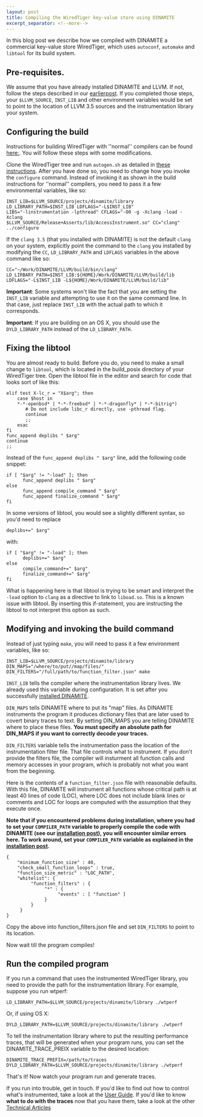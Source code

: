 ```yaml
---
layout: post
title: Compiling the WiredTiger key-value store using DINAMITE
excerpt_separator: <!--more-->
---
```


In this blog post we describe how we compiled with DINAMITE a commercial
key-value store WiredTiger, which uses `autoconf`, `automake` and `libtool`
for its build system.
<!--more-->

## Pre-requisites.

We assume that you have already installed DINAMITE and LLVM. If not,
follow the steps described in our
[earlierpost](/2016/11/11/installing-DINAMITE).  If you completed
those steps, your `$LLVM_SOURCE`, `INST_LIB` and other environment
variables would be set to point to the location of LLVM 3.5 sources
and the instrumentation library your system.

## Configuring the build

Instructions for building WiredTiger with ''normal'' compilers can be
found
[here:](http://source.wiredtiger.com/2.8.0/build-posix.html). You will
follow these steps with some modifications.

Clone the WiredTiger tree and run `autogen.sh` as detailed in
[these instructions](http://source.wiredtiger.com/2.8.0/build-posix.html).
After you have done so, you need to change how you invoke the
`configure` command. Instead of invoking it as shown in the build
 instructions for ''normal'' compilers, you need to pass it a few
environmental variables, like so:

```shell
INST_LIB=$LLVM_SOURCE/projects/dinamite/library
LD_LIBRARY_PATH=$INST_LIB LDFLAGS="-L$INST_LIB"
LIBS="-linstrumentation -lpthread" CFLAGS="-O0 -g -Xclang -load -Xclang
$LLVM_SOURCE/Release+Asserts/lib/AccessInstrument.so" CC="clang"
../configure
```

If the `clang 3.5` (that you installed with DINAMITE) is not the
default `clang` on your system, explicitly point the command to the
`clang` you installed by modifying the `CC`,  `LD_LIBRARY_PATH` and `LDFLAGS`
variables in the above command like so:

```
CC="~/Work/DINAMITE/LLVM/build/bin/clang"
LD_LIRBARY_PATH=$INST_LIB:${HOME}/Work/DINAMITE/LLVM/build/lib
LDFLAGS="-L$INST_LIB -L${HOME}/Work/DINAMITE/LLVM/build/lib"
```

**Important**: Some systems won't like the fact that you are setting
   the `INST_LIB` variable and attempting to use it on the same
   command line.  In that case, just replace `INST_LIB` with the
   actual path to which it corresponds.

**Important**: If you are building on an OS X, you should use the
    `DYLD_LIBRARY_PATH` instead of the `LD_LIBRARY_PATH`.

## Fixing the libtool
You are almost ready to build. Before you do, you need to make a
small change to `libtool`, which is located in the build_posix
directory of your WiredTiger tree.  Open the libtool file in the
editor and search for code that looks sort of like this:

```shell
elif test X-lc_r = "X$arg"; then
    case $host in
    *-*-openbsd* | *-*-freebsd* | *-*-dragonfly* | *-*-bitrig*)
	   # Do not include libc_r directly, use -pthread flag.
	   continue
       ;;
    esac
fi
func_append deplibs " $arg"
continue
;;
```

Instead of the `func_append deplibs " $arg"` line, add the following
code snippet:

```shell
if [ "$arg" != "-load" ]; then
      func_append deplibs " $arg"
else
      func_append compile_command " $arg"
      func_append finalize_command " $arg"
fi
```

In some versions of libtool, you would see a slightly different
syntax, so you'd need to replace

```shell
deplibs+=" $arg"
```

with:

```shell
if [ "$arg" != "-load" ]; then
      deplibs+=" $arg"
else
      compile_command+=" $arg"
      finalize_command+=" $arg"
fi
```

What is happening here is that libtool is trying to be smart and
interpret the `-load` option to `clang` as a directive to link to
`liboad.so`.  This is a known issue with libtool. By inserting this
if-statement, you are instructing the libtool to not interpret this
option as such.

## Modifying and invoking the build command

Instead of just typing `make`, you will need to pass it a few
environment variables, like so:

```
INST_LIB=$LLVM_SOURCE/projects/dinamite/library
DIN_MAPS="/where/to/put//map/files/"
DIN_FILTERS="/full/path/to/function_filter.json" make
```

`INST_LIB` tells the compiler where the instrumentation library
lives. We already used this variable during configuration. It is set
after you successfully [installed DINAMITE](/2016/11/11/installing-DINAMITE).

`DIN_MAPS` tells DINAMITE where to put its "map" files. As DINAMITE
instruments the program it produces dictionary files that are
later used to covert binary traces to text. By setting DIN_MAPS
you are telling DINAMITE where to place these files. <b> You must
specify an absolute path for DIN_MAPS if you want to correctly
decode your traces.</b>

`DIN_FILTERS` variable tells the instrumentation pass the
location of the instrumentation filter file.  That file controls
what to instrument. If you don't provide the filters file, the
compiler will insturment all function calls and memory accesses in
your program, which is probably not what you want from the beginning.

Here is the contents of a ```function_filter.json``` file with
reasonable defaults. With this file, DINAMITE will instrument all
functions whose critical path is at least 40 lines of code (LOC),
where LOC does not include blank lines or comments and LOC for
loops are computed with the assumption that they execute once.

**Note that if you encountered problems during installation, where you
  had to set your `COMPILER_PATH` variable to properly compile the
  code with DINAMITE (see our [installation
  post](/2016/11/11/installing-DINAMITE)), you will encounter similar
  errors here. To work around, set your `COMPILER_PATH` variable as
  explained in the [installation
  post](/2016/11/11/installing-DINAMITE).**

```
{
    "minimum_function_size" : 40,
    "check_small_function_loops" : true,
    "function_size_metric" : "LOC_PATH",
    "whitelist": {
         "function_filters" : {
              "*" : {
                   "events" : [ "function" ]
              }
         }
     }
}
```


Copy the above into function_filters.json file and set `DIN_FILTERS`
to point to its location.

Now wait till the program compiles!


## Run the compiled program

If you run a command that uses the instrumented WiredTiger library,
you need to provide the path for the instrumentation library. For
example, suppose you run wtperf:

```shell
LD_LIBRARY_PATH=$LLVM_SOURCE/projects/dinamite/library ./wtperf
```

Or, if using OS X:

```
DYLD_LIBRARY_PATH=$LLVM_SOURCE/projects/dinamite/library ./wtperf
```

To tell the instrumentation library where to put the resulting performance traces,
that will be generated when your program runs, you can set the DINAMITE_TRACE_PREIX
variable to the desired location:

```
DINAMITE_TRACE_PREFIX=/path/to/traces DYLD_LIBRARY_PATH=$LLVM_SOURCE/projects/dinamite/library ./wtperf
```

That's it! Now watch your program run and generate traces.

If you run into trouble, get in touch. If you'd like to find out how to control what's instrumented, take a look at the
[User Guide](/user-guide/). If you'd like to know **what to do with the traces** now that you have them,
take a look at the other [Technical Articles](/tech-articles/)

